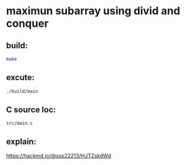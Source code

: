 # maximun subarray using divid and conquer

## build:
```bash
make
```

## excute:
```bash
./build/main
```

## C source loc:
```bach
src/main.c
``` 


## explain:
https://hackmd.io/@sss22213/HJTZskdWd
